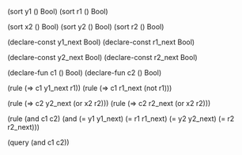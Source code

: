 (sort y1 () Bool)
(sort r1 () Bool)

(sort x2 () Bool)
(sort y2 () Bool)
(sort r2 () Bool)

(declare-const y1_next Bool)
(declare-const r1_next Bool)

(declare-const y2_next Bool)
(declare-const r2_next Bool)

(declare-fun c1 () Bool)
(declare-fun c2 () Bool)

(rule (=> c1 y1_next r1))
(rule (=> c1 r1_next (not r1)))

(rule (=> c2 y2_next (or x2 r2)))
(rule (=> c2 r2_next (or x2 r2)))

(rule (and c1 c2) (and (= y1 y1_next) (= r1 r1_next) (= y2 y2_next) (= r2 r2_next)))

(query (and c1 c2))
```